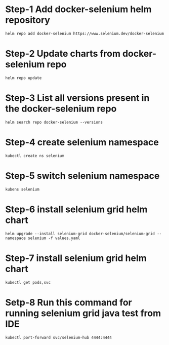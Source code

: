 # Step-1 Add docker-selenium helm repository
```
helm repo add docker-selenium https://www.selenium.dev/docker-selenium
```

# Step-2  Update charts from docker-selenium repo
```
helm repo update
```

# Step-3 List all versions present in the docker-selenium repo

```
helm search repo docker-selenium --versions
```

# Step-4 create selenium namespace

```
kubectl create ns selenium
```

# Step-5 switch selenium namespace

```
kubens selenium
```
# Step-6 install selenium grid helm chart

```
helm upgrade --install selenium-grid docker-selenium/selenium-grid --namespace selenium -f values.yaml
```

# Step-7 install selenium grid helm chart

```
kubectl get pods,svc
```

# Setp-8 Run this command for running selenium grid java test from IDE

```
kubectl port-forward svc/selenium-hub 4444:4444
```
